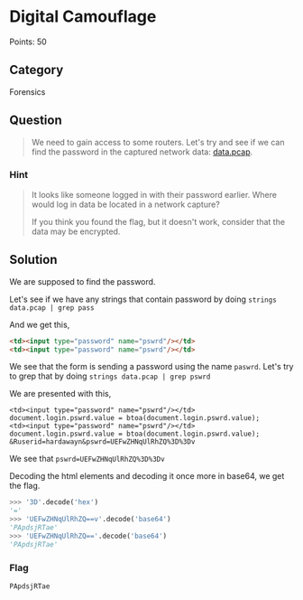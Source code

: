 # Digital Camouflage
Points: 50

## Category
Forensics

## Question
>We need to gain access to some routers. Let's try and see if we can find the password in the captured network data: [data.pcap](data.pcap).

### Hint
>It looks like someone logged in with their password earlier. Where would log in data be located in a network capture?
>
>If you think you found the flag, but it doesn't work, consider that the data may be encrypted.

## Solution
We are supposed to find the password.

Let's see if we have any strings that contain password by doing `strings data.pcap | grep pass`

And we get this,
```html
<td><input type="password" name="pswrd"/></td>
<td><input type="password" name="pswrd"/></td>
```

We see that the form is sending a password using the name `paswrd`. Let's try to grep that by doing `strings data.pcap | grep pswrd`

We are presented with this,
```
<td><input type="password" name="pswrd"/></td>
document.login.pswrd.value = btoa(document.login.pswrd.value);
<td><input type="password" name="pswrd"/></td>
document.login.pswrd.value = btoa(document.login.pswrd.value);
&Ruserid=hardawayn&pswrd=UEFwZHNqUlRhZQ%3D%3Dv
```

We see that `pswrd=UEFwZHNqUlRhZQ%3D%3Dv`

Decoding the html elements and decoding it once more in base64, we get the flag.
```python
>>> '3D'.decode('hex')
'='
>>> 'UEFwZHNqUlRhZQ==v'.decode('base64')
'PApdsjRTae'
>>> 'UEFwZHNqUlRhZQ=='.decode('base64')
'PApdsjRTae'
```

### Flag
`PApdsjRTae`
